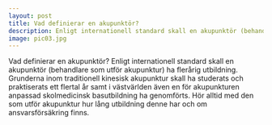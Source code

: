 ```yaml
---
layout: post
title: Vad definierar en akupunktör?
description: Enligt internationell standard skall en akupunktör (behandlare som utför akupunktur) ha flerårig utbildning
image: pic03.jpg
---
```


Vad definierar en akupunktör?
Enligt internationell standard skall en akupunktör (behandlare som utför akupunktur) ha flerårig utbildning.
Grunderna inom traditionell kinesisk akupunktur skall ha studerats och praktiserats ett flertal år samt i västvärlden även en för akupunkturen anpassad skolmedicinsk basutbildning ha genomförts. Hör alltid med den som utför akupunktur hur lång utbildning denne har och om ansvarsförsäkring finns.
